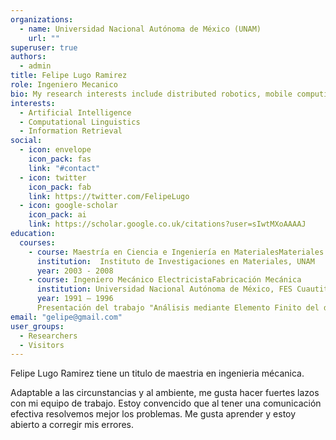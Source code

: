 ```yaml
---
organizations:
  - name: Universidad Nacional Autónoma de México (UNAM)
    url: ""
superuser: true
authors:
  - admin
title: Felipe Lugo Ramirez
role: Ingeniero Mecanico
bio: My research interests include distributed robotics, mobile computing..
interests:
  - Artificial Intelligence
  - Computational Linguistics
  - Information Retrieval
social:
  - icon: envelope
    icon_pack: fas
    link: "#contact"
  - icon: twitter
    icon_pack: fab
    link: https://twitter.com/FelipeLugo
  - icon: google-scholar
    icon_pack: ai
    link: https://scholar.google.co.uk/citations?user=sIwtMXoAAAAJ
education:
  courses:
    - course: Maestría en Ciencia e Ingeniería en MaterialesMateriales complejos, Predicción de propiedades mecánicas a largo plazo en termoplásticos
      institution:  Instituto de Investigaciones en Materiales, UNAM
      year: 2003 - 2008
    - course: Ingeniero Mecánico ElectricistaFabricación Mecánica
      institution: Universidad Nacional Autónoma de México, FES Cuautitlán
      year: 1991 – 1996
      Presentación del trabajo "Análisis mediante Elemento Finito del dispositivo HGM" en el Coloquio de Investigación en la Facultad de Ingeniería UNAM. Certamen Nacional Juvenil de Ciencia y Tecnología 1996. Categoria “AA” Ciencias de la Salud. XI Premio Anual de Servicio Social Universitario “Gustavo Baz Prada”.
email: "gelipe@gmail.com"
user_groups:
  - Researchers
  - Visitors
---
```

Felipe Lugo Ramirez tiene un titulo de maestria en ingenieria mécanica.

<!--StartFragment-->

Adaptable a las circunstancias y al ambiente, me gusta hacer fuertes lazos con mi equipo de trabajo. Estoy convencido que al tener una comunicación efectiva resolvemos mejor los problemas. Me gusta aprender y estoy abierto a corregir mis errores.

<!--EndFragment-->
